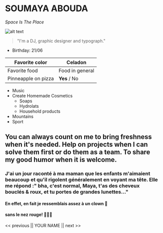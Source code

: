 # SOUMAYA ABOUDA 
*Space Is The Place*

![alt text](https://avatars3.githubusercontent.com/u/47119144?s=460&u=403e317a998929828f73b5a960d77727a84391cc&v=4) 
> "I'm a DJ, graphic designer and typograph."
- Birthday: 21/06

Favorite color | Celadon
------------ | -------------
Favorite food | Food in general
 Pinneapple on pizza | **Yes** / No 

+ Music
+ Create Homemade Cosmetics
  + Soaps
  + Hydrolats
  + Household products
+ Mountains
+ Sport

## You can always count on me to bring freshness when it's needed. Help on projects when I can solve them first or do them as a team. To share my good humor when it is welcome.

### J'ai un jour raconté à ma maman que les enfants m'aimaient beaucoup et qu'il rigolent généralement en voyant ma tête. Elle me répond :" bha, c'est normal, Maya, t'as des cheveux bouclés & roux, et tu portes de grandes lunettes..." 
#### En effet, en fait je ressemblais assez à un clown  🤡 
#### sans le nez rouge! 🤷🏽‍♀️

<< previous || YOUR NAME || next >>
